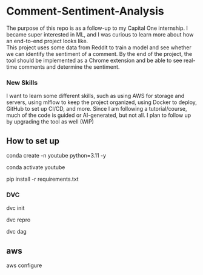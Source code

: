 # Comment-Sentiment-Analysis
The purpose of this repo is as a follow-up to my Capital One internship. I became super interested in ML, and I was curious to learn more about how an end-to-end project looks like.  
This project uses some data from Reddit to train a model and see whether we can identify the sentiment of a comment. By the end of the project, the tool should be implemented as a Chrome extension and be able to see real-time comments and determine the sentiment.
### New Skills 
I want to learn some different skills, such as using AWS for storage and servers, using mlflow to keep the project organized, using Docker to deploy, GitHub to set up CI/CD, and more. Since I am following a tutorial/course, much of the code is guided or AI-generated, but not all.
I plan to follow up by upgrading the tool as well (WIP) 

## How to set up 

conda create -n youtube python=3.11 -y 

conda activate youtube 

pip install -r requirements.txt 

### DVC 

dvc init 

dvc repro 

dvc dag 

## aws 

aws configure
